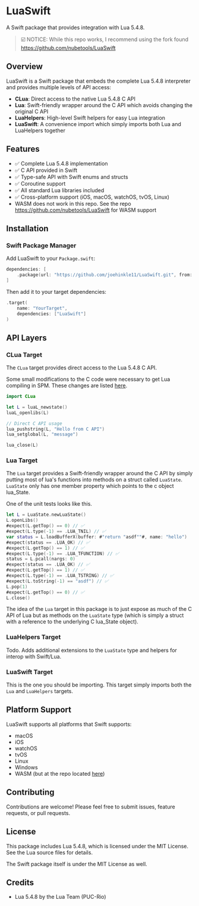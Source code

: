 # LuaSwift

A Swift package that provides integration with Lua 5.4.8.

> ☑️ NOTICE: While this repo works, I recommend using the fork found https://github.com/nubetools/LuaSwift

## Overview

LuaSwift is a Swift package that embeds the complete Lua 5.4.8 interpreter and provides multiple levels of API access:

- **CLua**: Direct access to the native Lua 5.4.8 C API
- **Lua**: Swift-friendly wrapper around the C API which avoids changing the original C API
- **LuaHelpers**: High-level Swift helpers for easy Lua integration
- **LuaSwift**: A convenience import which simply imports both Lua and LuaHelpers together

## Features

- ✅ Complete Lua 5.4.8 implementation
- ✅ C API provided in Swift
- ✅ Type-safe API with Swift enums and structs
- ✅ Coroutine support
- ✅ All standard Lua libraries included
- ✅ Cross-platform support (iOS, macOS, watchOS, tvOS, Linux)
- WASM does not work in this repo. See the repo https://github.com/nubetools/LuaSwift for WASM support

## Installation

### Swift Package Manager

Add LuaSwift to your `Package.swift`:

```swift
dependencies: [
    .package(url: "https://github.com/joehinkle11/LuaSwift.git", from: "1.0.0")
]
```

Then add it to your target dependencies:

```swift
.target(
    name: "YourTarget",
    dependencies: ["LuaSwift"]
)
```

## API Layers

### CLua Target

The `CLua` target provides direct access to the Lua 5.4.8 C API.

Some small modifications to the C code were necessary to get Lua compiling in SPM. These changes are listed [here](Sources/lua-5.4.8/README).

```swift
import CLua

let L = luaL_newstate()
luaL_openlibs(L)

// Direct C API usage
lua_pushstring(L, "Hello from C API")
lua_setglobal(L, "message")

lua_close(L)
```

### Lua Target

The `Lua` target provides a Swift-friendly wrapper around the C API by simply putting most of lua's functions into methods on a struct called `LuaState`. `LuaState` only has one member property which points to the c object lua_State.

One of the unit tests looks like this.

```swift
let L = LuaState.newLuaState()
L.openLibs()
#expect(L.getTop() == 0) // ✅
#expect(L.type(-1) == .LUA_TNIL) // ✅
var status = L.loadBufferX(buffer: #"return "asdf""#, name: "hello")
#expect(status == .LUA_OK) // ✅
#expect(L.getTop() == 1) // ✅
#expect(L.type(-1) == .LUA_TFUNCTION) // ✅
status = L.pcall(nargs: 0)
#expect(status == .LUA_OK) // ✅
#expect(L.getTop() == 1) // ✅
#expect(L.type(-1) == .LUA_TSTRING) // ✅
#expect(L.toString(-1) == "asdf") // ✅
L.pop(1)
#expect(L.getTop() == 0) // ✅
L.close()
```

The idea of the `Lua` target in this package is to just expose as much of the C API of Lua but as methods on the `LuaState` type (which is simply a struct with a reference to the underlying C lua_State object).

### LuaHelpers Target

Todo. Adds additional extensions to the `LuaState` type and helpers for interop with Swift/Lua.

### LuaSwift Target

This is the one you should be importing. This target simply imports both the `Lua` and `LuaHelpers` targets.

## Platform Support

LuaSwift supports all platforms that Swift supports:
- macOS
- iOS
- watchOS
- tvOS
- Linux
- Windows
- WASM (but at the repo located [here](https://github.com/nubetools/LuaSwift))

## Contributing

Contributions are welcome! Please feel free to submit issues, feature requests, or pull requests.

## License

This package includes Lua 5.4.8, which is licensed under the MIT License. See the Lua source files for details.

The Swift package itself is under the MIT License as well.

## Credits

- Lua 5.4.8 by the Lua Team (PUC-Rio)


